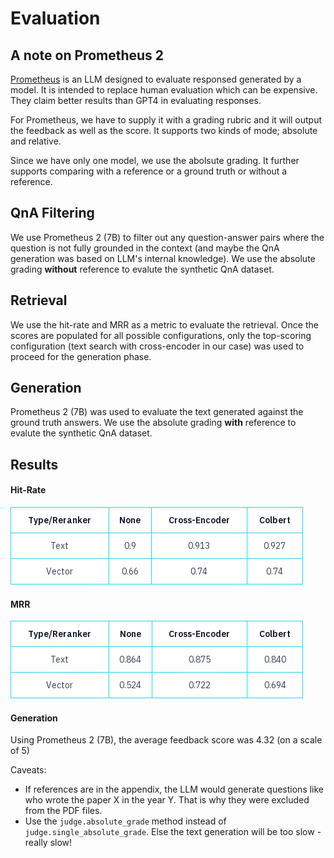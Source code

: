 # Evaluation


## A note on Prometheus 2
[Prometheus](https://github.com/prometheus-eval/prometheus-eval) is an LLM designed to evaluate responsed generated by a model. It is intended to replace human evaluation which can be expensive. They claim better results than GPT4 in evaluating responses.

For Prometheus, we have to supply it with a grading rubric and it will output the feedback as well as the score. It supports two kinds of mode; absolute and relative.

Since we have only one model, we use the abolsute grading. It further supports comparing with a reference or a ground truth or without a reference.

## QnA Filtering

We use Prometheus 2 (7B) to filter out any question-answer pairs where the question is not fully grounded in the context (and maybe the QnA generation was based on LLM's internal knowledge). We use the absolute grading **without** reference to evalute the synthetic QnA dataset.



## Retrieval

We use the hit-rate and MRR as a metric to evaluate the retrieval. Once the scores are populated for all possible configurations, only the top-scoring configuration (text search with cross-encoder in our case) was used to proceed for the generation phase.

## Generation

Prometheus 2 (7B) was used to evaluate the text generated against the ground truth answers. We use the absolute grading **with** reference to evalute the synthetic QnA dataset.

## Results

#### Hit-Rate

![](./img/hitrate.png)

#### MRR

![](./img/mrr.png)

#### Generation

Using Prometheus 2 (7B), the average feedback score was 4.32 (on a scale of 5)

Caveats:

- If references are in the appendix, the LLM would generate questions like who wrote the paper X in the year Y. That is why they were excluded from the PDF files.
- Use the `judge.absolute_grade` method instead of `judge.single_absolute_grade`. Else the text generation will be too slow - really slow!
